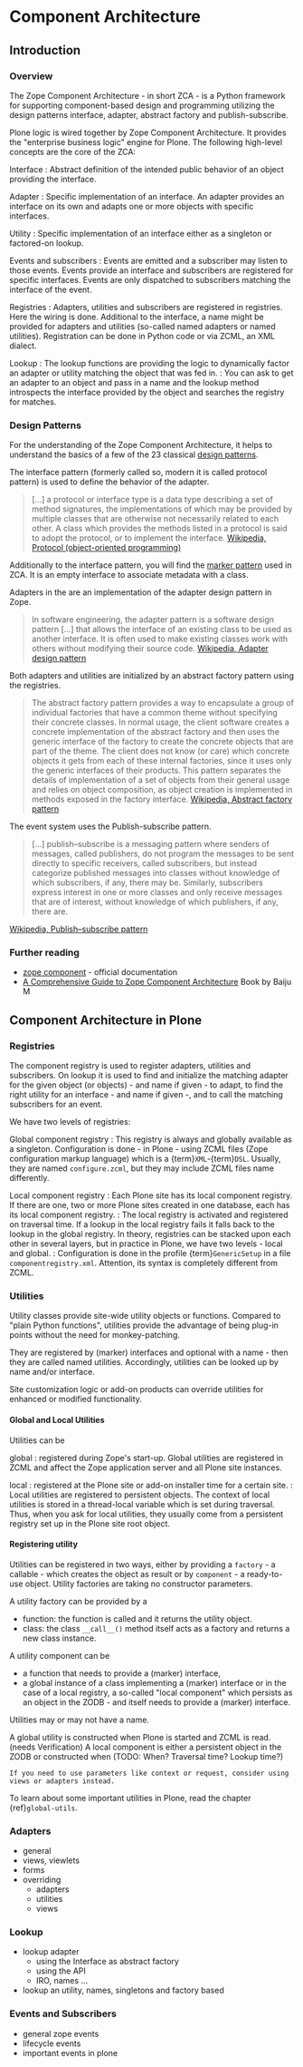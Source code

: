 # Component Architecture

## Introduction

### Overview

The Zope Component Architecture - in short ZCA - is a Python framework for supporting component-based design and programming utilizing the design patterns interface, adapter, abstract factory and publish-subscribe.

Plone logic is wired together by Zope Component Architecture.
It provides the "enterprise business logic" engine for Plone.
The following high-level concepts are the core of the ZCA:

Interface
: Abstract definition of the intended public behavior of an object providing the interface.

Adapter
: Specific implementation of an interface.
  An adapter provides an interface on its own and adapts one or more objects with specific interfaces.

Utility
: Specific implementation of an interface either as a singleton or factored-on lookup.

Events and subscribers
: Events are emitted and a subscriber may listen to those events.
  Events provide an interface and subscribers are registered for specific interfaces.
  Events are only dispatched to subscribers matching the interface of the event.

Registries
: Adapters, utilities and subscribers are registered in registries.
  Here the wiring is done.
  Additional to the interface, a name might be provided for adapters and utilities (so-called named adapters or named utilities).
  Registration can be done in Python code or via ZCML, an XML dialect.

Lookup
: The lookup functions are providing the logic to dynamically factor an adapter or utility matching the object that was fed in.
: You can ask to get an adapter to an object and pass in a name and the lookup method introspects the interface provided by the object and searches the registry for matches.



### Design Patterns

For the understanding of the Zope Component Architecture, it helps to understand the basics of a few of the 23 classical [design patterns](https://en.wikipedia.org/wiki/Software_design_pattern).

The interface pattern (formerly called so, modern it is called protocol pattern) is used to define the behavior of the adapter.

> [...] a protocol or interface type is a data type describing a set of method signatures, the implementations of which may be provided by multiple classes that are otherwise not necessarily related to each other.
> A class which provides the methods listed in a protocol is said to adopt the protocol, or to implement the interface.
> [Wikipedia, Protocol (object-oriented programming)](https://en.wikipedia.org/wiki/Protocol_(object-oriented_programming))

Additionally to the interface pattern, you will find the [marker pattern](https://en.wikipedia.org/wiki/Marker_interface_pattern) used in ZCA.
It is an empty interface to associate metadata with a class.

Adapters in the are an implementation of the adapter design pattern in Zope.

> In software engineering, the adapter pattern is a software design pattern [...] that allows the interface of an existing class to be used as another interface.
> It is often used to make existing classes work with others without modifying their source code.
> [Wikipedia, Adapter design pattern](https://en.wikipedia.org/wiki/Adapter_pattern)

Both adapters and utilities are initialized by an abstract factory pattern using the registries.

> The abstract factory pattern provides a way to encapsulate a group of individual factories that have a common theme without specifying their concrete classes.
> In normal usage, the client software creates a concrete implementation of the abstract factory and then uses the generic interface of the factory to create the concrete objects that are part of the theme.
> The client does not know (or care) which concrete objects it gets from each of these internal factories, since it uses only the generic interfaces of their products.
> This pattern separates the details of implementation of a set of objects from their general usage and relies on object composition, as object creation is implemented in methods exposed in the factory interface.
> [Wikipedia, Abstract factory pattern](https://en.wikipedia.org/wiki/Abstract_factory_pattern)

The event system uses the Publish-subscribe pattern.

> [...] publish–subscribe is a messaging pattern where senders of messages, called publishers, do not program the messages to be sent directly to specific receivers, called subscribers, but instead categorize published messages into classes without knowledge of which subscribers, if any, there may be.
> Similarly, subscribers express interest in one or more classes and only receive messages that are of interest, without knowledge of which publishers, if any, there are.

[Wikipedia, Publish–subscribe pattern](https://en.wikipedia.org/wiki/Publish%E2%80%93subscribe_pattern)

### Further reading

- [zope component](https://zopecomponent.readthedocs.io/en/latest/index.html) - official documentation
- [A Comprehensive Guide to Zope Component Architecture](https://muthukadan.net/docs/zca.html#getting-started) Book by Baiju M


## Component Architecture in Plone

### Registries

The component registry is used to register adapters, utilities and subscribers.
On lookup it is used to find and initialize the matching adapter for the given object (or objects) - and name if given - to adapt, to find the right utility for an interface - and name if given -, and to call the matching subscribers for an event.

We have two levels of registries:

Global component registry
: This registry is always and globally available as a singleton.
  Configuration is done - in Plone - using ZCML files (Zope configuration markup language) which is a {term}`XML`-{term}`DSL`.
  Usually, they are named `configure.zcml`, but they may include ZCML files name differently.

Local component registry
: Each Plone site has its local component registry.
  If there are one, two or more Plone sites created in one database, each has its local component registry.
: The local registry is activated and registered on traversal time.
  If a lookup in the local registry fails it falls back to the lookup in the global registry.
  In theory, registries can be stacked upon each other in several layers, but in practice in Plone, we have two levels - local and global.
: Configuration is done in the profile {term}`GenericSetup` in a file `componentregistry.xml`.
  Attention, its syntax is completely different from ZCML.


### Utilities

Utility classes provide site-wide utility objects or functions.
Compared to "plain Python functions", utilities provide the advantage of being plug-in points without the need for monkey-patching.

They are registered by (marker) interfaces and optional with a name - then they are called named utilities.
Accordingly, utilities can be looked up by name and/or interface.

Site customization logic or add-on products can override utilities for enhanced or modified functionality.

#### Global and Local Utilities

Utilities can be

global
: registered during Zope's start-up. Global utilities are registered in ZCML and affect the Zope application server and all Plone site instances.

local
: registered at the Plone site or add-on installer time for a certain site.
: Local utilities are registered to persistent objects. The context of local utilities is stored in a thread-local variable which is set
during traversal. Thus, when you ask for local utilities, they usually come from a persistent registry set up in the Plone site root object.

#### Registering utility

Utilities can be registered in two ways, either by providing a `factory` - a callable - which creates the object as result or by `component` - a ready-to-use object.
Utility factories are taking no constructor parameters.

A utility factory can be provided by a
- function: the function is called and it returns the utility object.
- class: the class `__call__()` method itself acts as a factory and returns a new class instance.

A utility component can be
- a function that needs to provide a (marker) interface,
- a global instance of a class implementing a (marker) interface or
in the case of a local registry, a so-called "local component" which persists as an object in the ZODB - and itself needs to provide a (marker) interface.

Utilities may or may not have a name.

A global utility is constructed when Plone is started and ZCML is read. (needs Verification)
A local component is either a persistent object in the ZODB or constructed when (TODO: When? Traversal time? Lookup time?)

```{note}
If you need to use parameters like context or request, consider using views or adapters instead.
```


To learn about some important utilities in Plone, read the chapter  {ref}`global-utils`.

### Adapters


- general
- views, viewlets
- forms
- overriding
  - adapters
  - utilities
  - views

### Lookup

- lookup adapter
  - using the Interface as abstract factory
  - using the API
  - IRO, names ...
- lookup an utility, names, singletons and factory based

### Events and Subscribers

- general zope events
- lifecycle events
- important events in plone